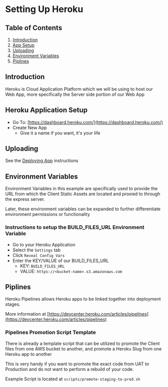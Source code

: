 # Setting Up Heroku

## Table of Contents
1. [Introduction](#introduction)
1. [App Setup](#setup)
1. [Uploading](#uploading)
1. [Environment Variables](#environment-variables)
1. [Piplines](#piplines)

## <a name="introduction"></a> Introduction
Heroku is Cloud Application Platform which we will be using to host our Web App, more specifically the Server side portion of our Web App

## <a name="setup"></a> Heroku Application Setup

* Go To: [https://dashboard.heroku.com/](https://dashboard.heroku.com/)
* Create New App
	* Give it a name if you want, it's your life

## <a name="uploading"></a> Uploading

See the [Deploying App] instructions

## <a name="environment-variables"></a> Environment Variables
Environment Variables in this example are specifically used to provide the URL from which the Client Static Assets are located and proxied to through the express server.  

Later, these environment variables can be expanded to further differentiate environment permissions or functionality

### Instructions to setup the BUILD_FILES_URL Environment Variable

* Go to your Heroku Application
* Select the `Settings` tab
* Click `Reveal Config Vars`
* Enter the KEY/VALUE of our BUILD_FILES_URL
	* KEY: `BUILD_FILES_URL`
	* VALUE: `https://<bucket-name>.s3.amazonaws.com`


## <a name="piplines"></a> Piplines
Heroku Pipelines allows Heroku apps to be linked together into deployment stages.

More information at [https://devcenter.heroku.com/articles/pipelines](https://devcenter.heroku.com/articles/pipelines)

### Pipelines Promotion Script Template
There is already a template script that can be utilized to promote the Client files from one AWS bucket to another, and promote a Heroku Slug from one Heroku app to another

This is very handy if you want to promote the exact code from UAT to Production and do not want to perform a rebuild of your code. 

Example Script is located at `scripts/promote-staging-to-prod.sh`

[Deploying App]:(docs/deploying_app.md)